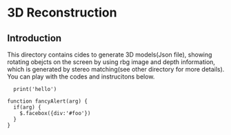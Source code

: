 # 3D Reconstruction

## Introduction
  This directory contains cides to generate 3D models(Json file), showing rotating obejcts on the screen 
  by using rbg image and depth information, which is generated by stereo matching(see other directory 
  for more details). You can play with the codes and instrucitons below.

```
  print('hello')
```

```
function fancyAlert(arg) {
  if(arg) {
    $.facebox({div:'#foo'})
  }
}
```
